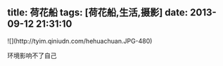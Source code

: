 title: 荷花船
tags: [荷花船,生活,摄影]
date: 2013-09-12 21:31:10
---

<p>![](http://tyim.qiniudn.com/hehuachuan.JPG-480)

环境影响不了自己

</p>